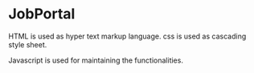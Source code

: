 # JobPortal

HTML is used as hyper text markup language.
css is used as cascading style sheet.

Javascript is used for maintaining the functionalities.